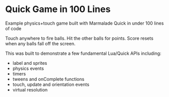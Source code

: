 Quick Game in 100 Lines
=======================

Example physics+touch game built with Marmalade Quick in under 100
lines of code

Touch anywhere to fire balls. Hit the other balls for points.
Score resets when any balls fall off the screen.

This was built to demonstrate a few fundamental Lua/Quick APIs
including:
- label and sprites
- physics events
- timers
- tweens and onComplete functions
- touch, update and orientation events
- virtual resolution
